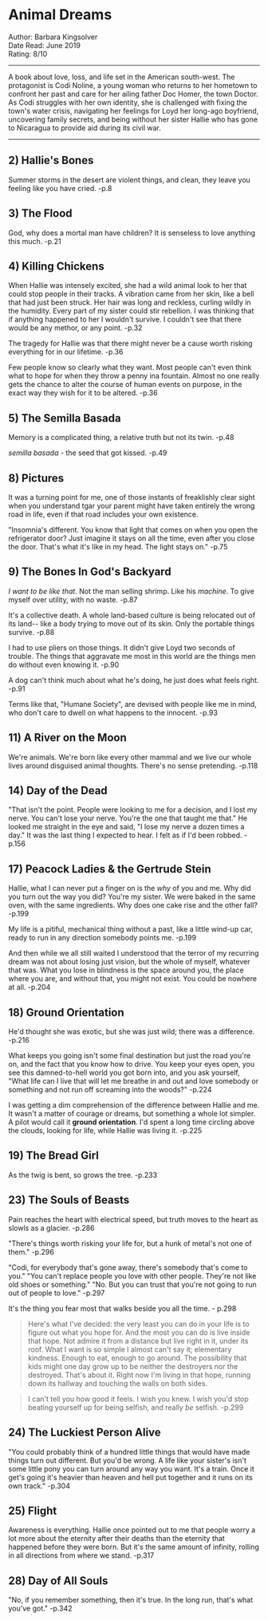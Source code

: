 # Animal Dreams
  
Author: Barbara Kingsolver  
Date Read: June 2019  
Rating: 8/10  

---

A book about love, loss, and life set in the American south-west. The protagonist is Codi Noline, a young woman who returns to her hometown to confront her past and care for her ailing father Doc Homer, the town Doctor. As Codi struggles with her own identity, she is challenged with fixing the town's water crisis, navigating her feelings for Loyd her long-ago boyfriend, uncovering family secrets, and being without her sister Hallie who has gone to Nicaragua to provide aid during its civil war.

---

## 2) Hallie's Bones

Summer storms in the desert are violent things, and clean, they leave you feeling like you have cried. 
-p.8

## 3) The Flood

God, why does a mortal man have children? It is senseless to love anything this much. -p.21

## 4) Killing Chickens

When Hallie was intensely excited, she had a wild animal look to her that could stop people in their tracks. A vibration came from her skin, like a bell that had just been struck. Her hair was long and reckless, curling wildly in the humidity. Every part of my sister could stir rebellion. I was thinking that if anything happened to her I wouldn't survive. I couldn't see that there would be any methor, or any point. -p.32

The tragedy for Hallie was that there might never be a cause worth risking everything for in our lifetime. -p.36

Few people know so clearly what they want. Most people can't even think what to hope for when they throw a penny ina fountain. Almost no one really gets the chance to alter the course of human events on purpose, in the exact way they wish for it to be altered. -p.36

## 5) The Semilla Basada

Memory is a complicated thing, a relative truth but not its twin. -p.48

*semilla basada* - the seed that got kissed. -p.49

## 8) Pictures

It was a turning point for me, one of those instants of freaklishly clear sight when you understand tgar your parent might have taken entirely the wrong road in life, even if that road includes your own existence. 

"Insomnia's different. You know that light that comes on when you open the refrigerator door? Just imagine it stays on all the time, even after you close the door. That's what it's like in my head. The light stays on." -p.75

## 9) The Bones In God's Backyard

*I want to be like that*. Not the man selling shrimp. Like his *machine*. To give myself over utility, with no waste. -p.87

It's a collective death. A whole land-based culture is being relocated out of its land-- like a body trying to move out of its skin. Only the portable things survive. -p.88

I had to use pliers on those things. It didn't give Loyd two seconds of trouble. The things that aggravate me most in this world are the things men do without even knowing it. -p.90

A dog can't think much about what he's doing, he just does what feels right. -p.91

Terms like that, "Humane Society", are devised with people like me in mind, who don't care to dwell on what happens to the innocent. -p.93

## 11) A River on the Moon

We're animals. We're born like every other mammal and we live our whole lives around disguised animal thoughts. There's no sense pretending. -p.118

## 14) Day of the Dead

"That isn't the point. People were looking to me for a decision, and I lost my nerve. You can't lose your nerve. You're the one that taught me that." He looked me straight in the eye and said, "I lose my nerve a dozen times a day." It was the last thing I expected to hear. I felt as if I'd been robbed. -p.156

## 17) Peacock Ladies & the Gertrude Stein

Hallie, what I can never put a finger on is the *why* of you and me. Why did you turn out the way you did? You're my sister. We were baked in the same oven, with the same ingredients. Why does one cake rise and the other fall? -p.199

My life is a pitiful, mechanical thing without a past, like a little wind-up car, ready to run in any direction somebody points me. -p.199

And then while we all still waited I understood that the terror of my recurring dream was not about losing just vision, but the whole of myself, whatever that was. What you lose in blindness is the space around you, the place where you are, and without that, you might not exist. You could be nowhere at all. -p.204

## 18) Ground Orientation

He'd thought she was exotic, but she was just wild; there was a difference. -p.216

What keeps you going isn't some final destination but just the road you're on, and the fact that you know how to drive. You keep your eyes open, you see this damned-to-hell world you got born into, and you ask yourself, "What life can I live that will let me breathe in and out and love somebody or something and not run off screaming into the woods?" -p.224

I was getting a dim comprehension of the difference between Hallie and me. It wasn't a matter of courage or dreams, but something a whole lot simpler. A pilot would call it **ground orientation**. I'd spent a long time circling above the clouds, looking for life, while Hallie was living it. -p.225

## 19) The Bread Girl

As the twig is bent, so grows the tree. -p.233

## 23) The Souls of Beasts

Pain reaches the heart with electrical speed, but truth moves to the heart as slowls as a glacier. -p.286

"There's things worth risking your life for, but a hunk of metal's not one of them." -p.296

"Codi, for everybody that's gone away, there's somebody that's come to you."
"You can't replace people you love with other people. They're not like old shoes or something."
"No. But you can trust that you're not going to run out of people to love." -p.297

It's the thing you fear most that walks beside you all the time.  - p.298

> Here's what I've decided: the very least you can do in your life is to figure out what you hope for. And the most you can do is live inside that hope. Not admire it from a distance but live right in it, under its roof. What I want is so simple I almost can't say it; elementary kindness. Enough to eat, enough to go around. The possibility that kids might one day grow up to be neither the destroyers nor the destroyed. That's about it. Right now I'm living in that hope, running down its hallway and touching the walls on both sides.

> I can't tell you how good it feels. I wish you knew. I wish you'd stop beating yourself up for being selfish, and really *be* selfish. -p.299

## 24) The Luckiest Person Alive

"You could probably think of a hundred little things that would have made things turn out different. But you'd be wrong. A life like your sister's isn't some little pony you can turn around any way you want. It's a train. Once it get's going it's heavier than heaven and hell put together and it runs on its own track." -p.304

## 25) Flight 

Awareness is everything. Hallie once pointed out to me that people worry a lot more about the eternity after their deaths than the eternity that happened before they were born. But it's the same amount of infinity, rolling in all directions from where we stand. -p.317

## 28) Day of All Souls

"No, if you remember something, then it's true. In the long run, that's what you've got." -p.342

